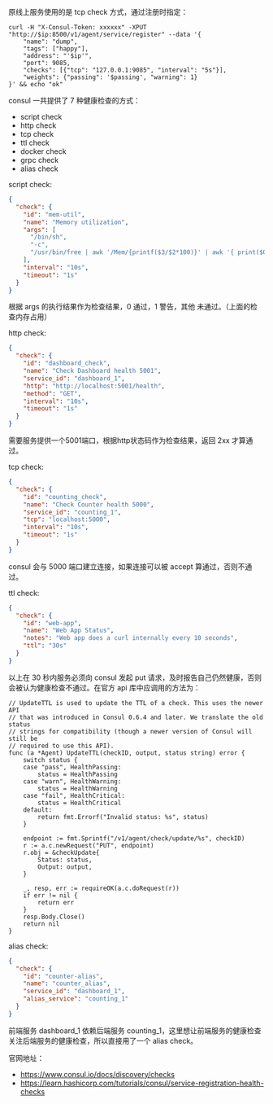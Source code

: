 原线上服务使用的是 tcp check 方式，通过注册时指定：

```golang
curl -H "X-Consul-Token: xxxxxx" -XPUT "http://$ip:8500/v1/agent/service/register" --data '{
    "name": "dump",
    "tags": ["happy"],
    "address": "'$ip'",
    "port": 9085,
    "checks": [{"tcp": "127.0.0.1:9085", "interval": "5s"}],
    "weights": {"passing": '$passing', "warning": 1}
}' && echo "ok"
```

consul 一共提供了 7 种健康检查的方式：

- script check
- http check
- tcp check
- ttl check
- docker check
- grpc check
- alias check

script check:
```json
{
  "check": {
    "id": "mem-util",
    "name": "Memory utilization",
    "args": [
      "/bin/sh",
      "-c",
      "/usr/bin/free | awk '/Mem/{printf($3/$2*100)}' | awk '{ print($0); if($1 > 70) exit 1;}'"
    ],
    "interval": "10s",
    "timeout": "1s"
  }
}
```
根据 args 的执行结果作为检查结果，0 通过，1 警告，其他 未通过。（上面的检查内存占用）

http check:
```json
{
  "check": {
    "id": "dashboard_check",
    "name": "Check Dashboard health 5001",
    "service_id": "dashboard_1",
    "http": "http://localhost:5001/health",
    "method": "GET",
    "interval": "10s",
    "timeout": "1s"
  }
}
```
需要服务提供一个5001端口，根据http状态码作为检查结果，返回 2xx 才算通过。


tcp check:
```json
{
  "check": {
    "id": "counting_check",
    "name": "Check Counter health 5000",
    "service_id": "counting_1",
    "tcp": "localhost:5000",
    "interval": "10s",
    "timeout": "1s"
  }
}
```
consul 会与 5000 端口建立连接，如果连接可以被 accept 算通过，否则不通过。

ttl check:
```json
{
  "check": {
    "id": "web-app",
    "name": "Web App Status",
    "notes": "Web app does a curl internally every 10 seconds",
    "ttl": "30s"
  }
}
```
以上在 30 秒内服务必须向 consul 发起 put 请求，及时报告自己仍然健康，否则会被认为健康检查不通过。在官方 api 库中应调用的方法为：

```golang
// UpdateTTL is used to update the TTL of a check. This uses the newer API
// that was introduced in Consul 0.6.4 and later. We translate the old status
// strings for compatibility (though a newer version of Consul will still be
// required to use this API).
func (a *Agent) UpdateTTL(checkID, output, status string) error {
	switch status {
	case "pass", HealthPassing:
		status = HealthPassing
	case "warn", HealthWarning:
		status = HealthWarning
	case "fail", HealthCritical:
		status = HealthCritical
	default:
		return fmt.Errorf("Invalid status: %s", status)
	}

	endpoint := fmt.Sprintf("/v1/agent/check/update/%s", checkID)
	r := a.c.newRequest("PUT", endpoint)
	r.obj = &checkUpdate{
		Status: status,
		Output: output,
	}

	_, resp, err := requireOK(a.c.doRequest(r))
	if err != nil {
		return err
	}
	resp.Body.Close()
	return nil
}
```

alias check:
```json
{
  "check": {
    "id": "counter-alias",
    "name": "counter_alias",
    "service_id": "dashboard_1",
    "alias_service": "counting_1"
  }
}
```
前端服务 dashboard_1 依赖后端服务 counting_1，这里想让前端服务的健康检查关注后端服务的健康检查，所以直接用了一个 alias check。


官网地址：
- https://www.consul.io/docs/discovery/checks
- https://learn.hashicorp.com/tutorials/consul/service-registration-health-checks